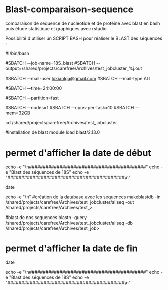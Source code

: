 # Blast-comparaison-sequence
comparaison de sequence de nucleotide et de protéine avec blast en bash puis étude statistique et graphiques avec rstudio

Possibilité d'utiliser un SCRIPT BASH pour réaliser le BLAST des séquences : 

#!/bin/bash


#SBATCH --job-name=18S_blast
#SBATCH --output=/shared/projects/carefree/Archives/test_jobcluster_%j.out


#SBATCH --mail-user lokianlga@gmail.com
#SBATCH --mail-type ALL


#SBATCH --time=24:00:00


#SBATCH --partition=fast


#SBATCH --nodes=1
#SBATCH --cpus-per-task=10
#SBATCH --mem=32GB


cd /shared/projects/carefree/Archives/test_jobcluster


#installation de blast
module load blast/2.13.0


# permet d'afficher la date de début


echo -e "\n##########################################"
echo -e "Blast des séquences de 18S"
echo -e "##########################################\n"


date


echo -e "\n"
#création de la database avec les sequences
makeblastdb -in /shared/projects/carefree/Archives/test_jobcluster/allseq -out /shared/projects/carefree/Archives/test_>


#blast de nos sequences
blastn -query /shared/projects/carefree/Archives/test_jobcluster/allseq -db /shared/projects/carefree/Archives/test_job>


# permet d'afficher la date de fin
date


echo -e "\n##########################################"
echo -e "Blast des séquences de 18S"
echo -e "##########################################\n"
